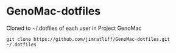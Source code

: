# GenoMac-dotfiles
Cloned to ~/.dotfiles of each user in Project GenoMac

```shell
git clone https://github.com/jimratliff/GenoMac-dotfiles.git ~/.dotfiles
```
